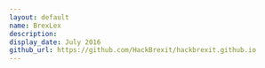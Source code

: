 ```yaml
---
layout: default
name: BrexLex
description:  
display_date: July 2016
github_url: https://github.com/HackBrexit/hackbrexit.github.io
---
```


